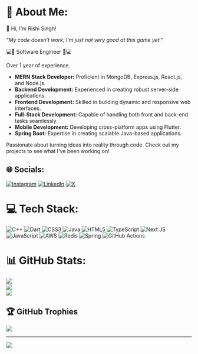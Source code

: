 # 💫 About Me:
👋 Hi, I'm Rishi Singh!

*"My code doesn’t work; I’m just not very good at this game yet."*

💻🔧 Software Engineer 🔧💻

Over 1 year of experience

- **MERN Stack Developer:** Proficient in MongoDB, Express.js, React.js, and Node.js.
- **Backend Development:** Experienced in creating robust server-side applications.
- **Frontend Development:** Skilled in building dynamic and responsive web interfaces.
- **Full-Stack Development:** Capable of handling both front and back-end tasks seamlessly.
- **Mobile Development:** Developing cross-platform apps using Flutter.
- **Spring Boot:** Expertise in creating scalable Java-based applications.

Passionate about turning ideas into reality through code. Check out my projects to see what I've been working on!






## 🌐 Socials:
[![Instagram](https://img.shields.io/badge/Instagram-%23E4405F.svg?logo=Instagram&logoColor=white)](https://instagram.com/rishi_singh12_02) [![LinkedIn](https://img.shields.io/badge/LinkedIn-%230077B5.svg?logo=linkedin&logoColor=white)](https://linkedin.com/in/rishi-singh-332a481a4) [![X](https://img.shields.io/badge/X-black.svg?logo=X&logoColor=white)](https://x.com/RishiSi55851086) 

# 💻 Tech Stack:
![C++](https://img.shields.io/badge/c++-%2300599C.svg?style=for-the-badge&logo=c%2B%2B&logoColor=white) ![Dart](https://img.shields.io/badge/dart-%230175C2.svg?style=for-the-badge&logo=dart&logoColor=white) ![CSS3](https://img.shields.io/badge/css3-%231572B6.svg?style=for-the-badge&logo=css3&logoColor=white) ![Java](https://img.shields.io/badge/java-%23ED8B00.svg?style=for-the-badge&logo=openjdk&logoColor=white) ![HTML5](https://img.shields.io/badge/html5-%23E34F26.svg?style=for-the-badge&logo=html5&logoColor=white) ![TypeScript](https://img.shields.io/badge/typescript-%23007ACC.svg?style=for-the-badge&logo=typescript&logoColor=white) ![Next JS](https://img.shields.io/badge/Next-black?style=for-the-badge&logo=next.js&logoColor=white) ![JavaScript](https://img.shields.io/badge/javascript-%23323330.svg?style=for-the-badge&logo=javascript&logoColor=%23F7DF1E) ![AWS](https://img.shields.io/badge/AWS-%23FF9900.svg?style=for-the-badge&logo=amazon-aws&logoColor=white) ![Redis](https://img.shields.io/badge/redis-%23DD0031.svg?style=for-the-badge&logo=redis&logoColor=white) ![Spring](https://img.shields.io/badge/spring-%236DB33F.svg?style=for-the-badge&logo=spring&logoColor=white) ![GitHub Actions](https://img.shields.io/badge/github%20actions-%232671E5.svg?style=for-the-badge&logo=githubactions&logoColor=white)
# 📊 GitHub Stats:
![](https://github-readme-stats.vercel.app/api?username=mrsingh-rishi&theme=onedark&hide_border=false&include_all_commits=true&count_private=true)<br/>
![](https://github-readme-streak-stats.herokuapp.com/?user=mrsingh-rishi&theme=onedark&hide_border=false)<br/>
![](https://github-readme-stats.vercel.app/api/top-langs/?username=mrsingh-rishi&theme=onedark&hide_border=false&include_all_commits=true&count_private=true&layout=compact)

## 🏆 GitHub Trophies
![](https://github-profile-trophy.vercel.app/?username=mrsingh-rishi&theme=onedark&no-frame=false&no-bg=false&margin-w=4)

---
[![](https://visitcount.itsvg.in/api?id=mrsingh-rishi&icon=0&color=4)](https://visitcount.itsvg.in)

<!-- Proudly created with GPRM ( https://gprm.itsvg.in ) -->
